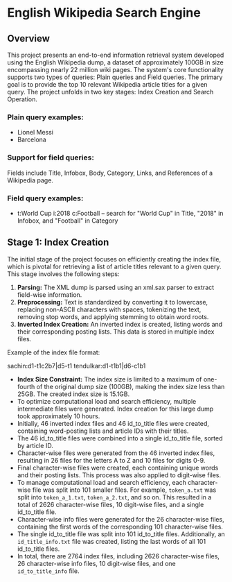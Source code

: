 # English Wikipedia Search Engine

## Overview

This project presents an end-to-end information retrieval system developed using the English Wikipedia dump, a dataset of approximately 100GB in size encompassing nearly 22 million wiki pages. The system's core functionality supports two types of queries: Plain queries and Field queries. The primary goal is to provide the top 10 relevant Wikipedia article titles for a given query. The project unfolds in two key stages: Index Creation and Search Operation.

### Plain query examples:

- Lionel Messi
- Barcelona

### Support for field queries:

Fields include Title, Infobox, Body, Category, Links, and References of a Wikipedia page.

### Field query examples:

- t:World Cup i:2018 c:Football – search for "World Cup" in Title, "2018" in Infobox, and "Football" in Category

## Stage 1: Index Creation

The initial stage of the project focuses on efficiently creating the index file, which is pivotal for retrieving a list of article titles relevant to a given query. This stage involves the following steps:

1. **Parsing:** The XML dump is parsed using an xml.sax parser to extract field-wise information.
2. **Preprocessing:** Text is standardized by converting it to lowercase, replacing non-ASCII characters with spaces, tokenizing the text, removing stop words, and applying stemming to obtain word roots.
3. **Inverted Index Creation:** An inverted index is created, listing words and their corresponding posting lists. This data is stored in multiple index files.

Example of the index file format:

sachin:d1-t1c2b7|d5-t1
tendulkar:d1-t1b1|d6-c1b1


- **Index Size Constraint:** The index size is limited to a maximum of one-fourth of the original dump size (100GB), making the index size less than 25GB. The created index size is 15.1GB.
- To optimize computational load and search efficiency, multiple intermediate files were generated. Index creation for this large dump took approximately 10 hours.
- Initially, 46 inverted index files and 46 id_to_title files were created, containing word-posting lists and article IDs with their titles.
- The 46 id_to_title files were combined into a single id_to_title file, sorted by article ID.
- Character-wise files were generated from the 46 inverted index files, resulting in 26 files for the letters A to Z and 10 files for digits 0-9.
- Final character-wise files were created, each containing unique words and their posting lists. This process was also applied to digit-wise files.
- To manage computational load and search efficiency, each character-wise file was split into 101 smaller files. For example, `token_a.txt` was split into `token_a_1.txt`, `token_a_2.txt`, and so on. This resulted in a total of 2626 character-wise files, 10 digit-wise files, and a single id_to_title file.
- Character-wise info files were generated for the 26 character-wise files, containing the first words of the corresponding 101 character-wise files.
- The single id_to_title file was split into 101 id_to_title files. Additionally, an `id_title_info.txt` file was created, listing the last words of all 101 id_to_title files.
- In total, there are 2764 index files, including 2626 character-wise files, 26 character-wise info files, 10 digit-wise files, and one `id_to_title_info` file.
